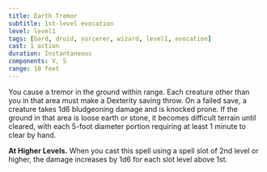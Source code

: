 ```yaml
---
title: Earth Tremor
subtitle: 1st-level evocation
level: level1
tags: [bard, druid, sorcerer, wizard, level1, evocation]
cast: 1 action
duration: Instantaneous
components: V, S
range: 10 feet
---
```

You cause a tremor in the ground within range. Each creature other than you in that area must make a Dexterity saving throw. On a failed save, a creature takes 1d6 bludgeoning damage and is knocked prone. If the ground in that area is loose earth or stone, it becomes difficult terrain until cleared, with each 5-foot diameter portion requiring at least 1 minute to clear by hand.

**At Higher Levels.** When you cast this spell using a spell slot of 2nd level or higher, the damage increases by 1d6 for each slot level above 1st.
